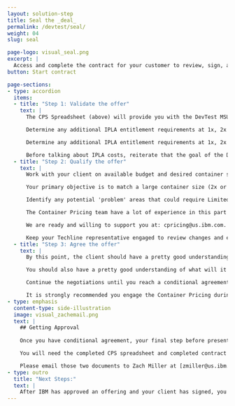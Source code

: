 ```yaml
---
layout: solution-step
title: Seal the _deal_
permalink: /devtest/seal/
weight: 04
slug: seal

page-logo: visual_seal.png
excerpt: |
  Access and complete the contract for your customer to review, sign, and send back.
button: Start contract

page-sections:
- type: accordion
  items:
  - title: "Step 1: Validate the offer"
    text: |
      The CPS Spreadsheet (above) will provide you with the DevTest MSU Base and the DevTest MLC Base Charges for your client.

      Determine any additional IPLA entitlement requirements at 1x, 2x and 3x container sizes.

      Determine any additional IPLA entitlement requirements at 1x, 2x and 3x container sizes.

      Before talking about IPLA costs, reiterate that the goal of the DevTest Container is healthy DevTest environments.
  - title: "Step 2: Qualify the offer"
    text: |
      Work with your client on available budget and desired container size. Structure an offer such that a larger container is substantially better value.

      Your primary objective is to match a large container size (2x or above) with available budget.

      Identify any potential 'problem' areas that could require Limited Use Licenses or other special treatment.

      The Container Pricing team have a lot of experience in this part of the process.

      We are ready and willing to support you at: cpricing@us.ibm.com.

      Keep your Techline representative engaged to review changes and ensure inventory validity.
  - title: "Step 3: Agree the offer"
    text: |
      By this point, the client should have a pretty good understanding of what they are prepared to commit under what circumstances.

      You should also have a pretty good understanding of what will it take to win and how soon the client is able to sign.

      Continue the negotiations until you reach a conditional agreement, but be sure to make clear the offer is not yet fully approved

      It is strongly recommended you engage the Container Pricing during this stage to ensure you stay within the bounds of what is possible: [cpricing@us.ibm.com](mailto:cpricing@us.ibm.com)
- type: emphasis
  content-type: side-illustration
  image: visual_zachemail.png
  text: |
    ## Getting Approval
    
    Once you have conditional agreement, your final step before presenting a firm offer is to secure worldwide Z software pricing approval.

    You will need the completed CPS spreadsheet and completed contract addendum.

    Please email those two documents to Zach Miller at [zmiller@us.ibm.com](mailto:zmiller@us.ibm.com) copying [cpricing@us.ibm.com](mailto:cpricing@us.ibm.com) for final approval.
- type: outro
  title: "Next Steps:"
  text: |
    After IBM has approved an offering and your client has signed, you will submit the final documents and help your customer set up their container.
---
```

